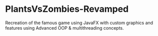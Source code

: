 # PlantsVsZombies-Revamped
Recreation of the famous game using JavaFX with custom graphics and features using Advanced OOP &amp; multithreading concepts.
